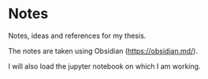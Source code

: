 # Notes
Notes, ideas and references for my thesis.

The notes are taken using Obsidian (https://obsidian.md/).

I will also load the jupyter notebook on which I am working.
